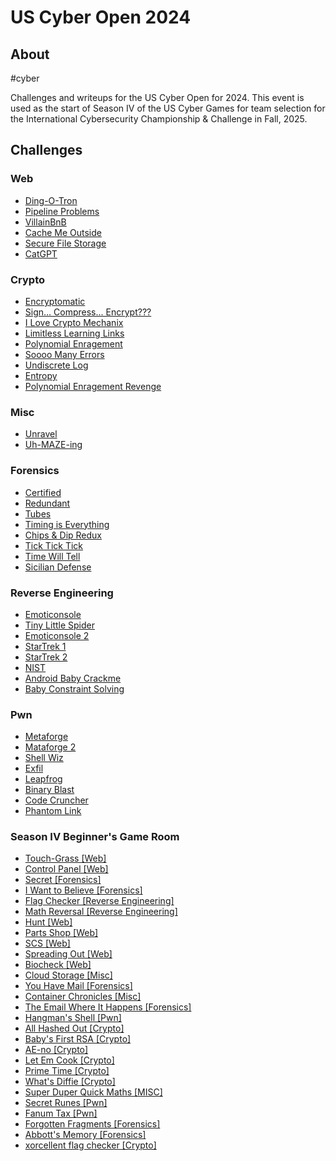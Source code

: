 # US Cyber Open 2024

## About 
#cyber

Challenges and writeups for the US Cyber Open for 2024. This event is used as the start of Season IV of the US Cyber Games for team selection for the International Cybersecurity Championship & Challenge in Fall, 2025.

## Challenges

### Web

* [Ding-O-Tron](challenges/Web/ding-o-tron/)
* [Pipeline Problems](challenges/Web/pipeline-problems/)
* [VillainBnB](challenges/Web/villainbnb/)
* [Cache Me Outside](challenges/Web/cache-me-outside/)
* [Secure File Storage](challenges/Web/secure-file-storage/)
* [CatGPT](challenges/Web/catgpt/)

### Crypto

* [Encryptomatic](challenges/Crypto/encryptomatic/)
* [Sign... Compress... Encrypt???](challenges/Crypto/sign-compress-encrypt/)
* [I Love Crypto Mechanix](challenges/Crypto/i-love-crypto-mechanix/)
* [Limitless Learning Links](challenges/Crypto/limitless-learning-links/)
* [Polynomial Enragement](challenges/Crypto/polynomial-enragement/)
* [Soooo Many Errors](challenges/Crypto/soooo-many-errors/)
* [Undiscrete Log](challenges/Crypto/undiscrete-log/)
* [Entropy](challenges/Crypto/entropy/)
* [Polynomial Enragement Revenge](challenges/Crypto/polynomial-enragement-revenge/)

### Misc

* [Unravel](challenges/Misc/unravel/)
* [Uh-MAZE-ing](challenges/Misc/uh-maze-ing/)

### Forensics

* [Certified](challenges/Forensics/certified/)
* [Redundant](challenges/Forensics/redundant/)
* [Tubes](challenges/Forensics/tubes/)
* [Timing is Everything](challenges/Forensics/timing-is-everything/)
* [Chips & Dip Redux](challenges/Forensics/chips--dip-redux/)
* [Tick Tick Tick](challenges/Forensics/tick-tick-tick/)
* [Time Will Tell](challenges/Forensics/time-will-tell/)
* [Sicilian Defense](challenges/Forensics/sicilian-defense/)

### Reverse Engineering

* [Emoticonsole](<challenges/Reverse Engineering/emoticonsole/>)
* [Tiny Little Spider](<challenges/Reverse Engineering/tiny-little-spider/>)
* [Emoticonsole 2](<challenges/Reverse Engineering/emoticonsole-2/>)
* [StarTrek 1](<challenges/Reverse Engineering/startrek-1/>)
* [StarTrek 2](<challenges/Reverse Engineering/startrek-2/>)
* [NIST](<challenges/Reverse Engineering/nist/>)
* [Android Baby Crackme](<challenges/Reverse Engineering/android-baby-crackme/>)
* [Baby Constraint Solving](<challenges/Reverse Engineering/baby-constraint-solving/>)

### Pwn

* [Metaforge](challenges/Pwn/metaforge/)
* [Mataforge 2](challenges/Pwn/mataforge-2/)
* [Shell Wiz](challenges/Pwn/shell-wiz/)
* [Exfil](challenges/Pwn/exfil/)
* [Leapfrog](challenges/Pwn/leapfrog/)
* [Binary Blast](challenges/Pwn/binary-blast/)
* [Code Cruncher](challenges/Pwn/code-cruncher/)
* [Phantom Link](challenges/Pwn/phantom-link/)

### Season IV Beginner's Game Room

* [Touch-Grass [Web]](<challenges/Season IV Beginner's Game Room/touch-grass-web/>)
* [Control Panel [Web]](<challenges/Season IV Beginner's Game Room/control-panel-web/>)
* [Secret [Forensics]](<challenges/Season IV Beginner's Game Room/secret-forensics/>)
* [I Want to Believe [Forensics]](<challenges/Season IV Beginner's Game Room/i-want-to-believe-forensics/>)
* [Flag Checker [Reverse Engineering]](<challenges/Season IV Beginner's Game Room/flag-checker-reverse-engineering/>)
* [Math Reversal [Reverse Engineering]](<challenges/Season IV Beginner's Game Room/math-reversal-reverse-engineering/>)
* [Hunt [Web]](<challenges/Season IV Beginner's Game Room/hunt-web/>)
* [Parts Shop [Web]](<challenges/Season IV Beginner's Game Room/parts-shop-web/>)
* [SCS [Web]](<challenges/Season IV Beginner's Game Room/scs-web/>)
* [Spreading Out [Web]](<challenges/Season IV Beginner's Game Room/spreading-out-web/>)
* [Biocheck [Web]](<challenges/Season IV Beginner's Game Room/biocheck-web/>)
* [Cloud Storage [Misc]](<challenges/Season IV Beginner's Game Room/cloud-storage-misc/>)
* [You Have Mail [Forensics]](<challenges/Season IV Beginner's Game Room/you-have-mail-forensics/>)
* [Container Chronicles [Misc]](<challenges/Season IV Beginner's Game Room/container-chronicles-misc/>)
* [The Email Where It Happens [Forensics]](<challenges/Season IV Beginner's Game Room/the-email-where-it-happens-forensics/>)
* [Hangman's Shell [Pwn]](<challenges/Season IV Beginner's Game Room/hangmans-shell-pwn/>)
* [All Hashed Out [Crypto]](<challenges/Season IV Beginner's Game Room/all-hashed-out-crypto/>)
* [Baby's First RSA [Crypto]](<challenges/Season IV Beginner's Game Room/babys-first-rsa-crypto/>)
* [AE-no [Crypto]](<challenges/Season IV Beginner's Game Room/ae-no-crypto/>)
* [Let Em Cook [Crypto]](<challenges/Season IV Beginner's Game Room/let-em-cook-crypto/>)
* [Prime Time [Crypto]](<challenges/Season IV Beginner's Game Room/prime-time-crypto/>)
* [What's Diffie [Crypto]](<challenges/Season IV Beginner's Game Room/whats-diffie-crypto/>)
* [Super Duper Quick Maths [MISC]](<challenges/Season IV Beginner's Game Room/super-duper-quick-maths-misc/>)
* [Secret Runes [Pwn]](<challenges/Season IV Beginner's Game Room/secret-runes-pwn/>)
* [Fanum Tax [Pwn]](<challenges/Season IV Beginner's Game Room/fanum-tax-pwn/>)
* [Forgotten Fragments [Forensics]](<challenges/Season IV Beginner's Game Room/forgotten-fragments-forensics/>)
* [Abbott's Memory [Forensics]](<challenges/Season IV Beginner's Game Room/abbotts-memory-forensics/>)
* [xorcellent flag checker [Crypto]](<challenges/Season IV Beginner's Game Room/xorcellent-flag-checker-crypto/>)

